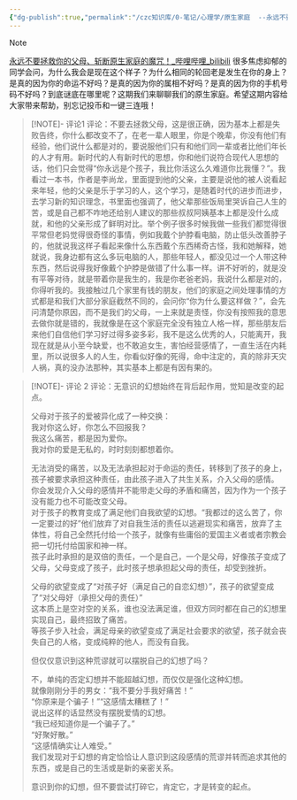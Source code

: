 ```yaml
---
{"dg-publish":true,"permalink":"/czc知识库/0-笔记/心理学/原生家庭  --永远不要拯救你的父母、斩断原生家庭的魔咒！/","dgPassFrontmatter":true,"created":"2024-06-18T17:45:22.667+08:00","updated":"2024-12-08T11:37:25.013+08:00"}
---
```




> [!NOTE]
> [永远不要拯救你的父母、斩断原生家庭的魔咒！\_哔哩哔哩\_bilibili](https://www.bilibili.com/video/BV1aH4y137yN/)
> 	很多焦虑抑郁的同学会问，为什么我会是现在这个样子？为什么相同的轮回老是发生在你的身上？是真的因为你的命运不好吗？是真的因为你的属相不好吗？是真的因为你的手机号码不好吗？到底谜底在哪里呢？这期我们来聊聊我们的原生家庭。希望这期内容给大家带来帮助，别忘记投币和一键三连哦！
> 
> > [!NOTE]- 评论1
> > 评论：不要去拯救父母，这是很正确，因为基本上都是失败告终，你什么都改变不了，在老一辈人眼里，你是个晚辈，你没有他们有经验，他们说什么都是对的，要说服他们只有和他们同一辈或者比他们年长的人才有用。新时代的人有新时代的思想，你和他们说符合现代人思想的话，他们只会觉得“你永远是个孩子，我比你活这么久难道你比我懂？”。我看过一本书，作者是李尚龙，里面提到他的父亲，主要是说他的被人说看起来年轻，他的父亲是乐于学习的人，这个学习，是随着时代的进步而进步，去学习新的知识理念，书里面也强调了，他父辈那些饭局里哭诉自己人生的苦，或是自己都不咋地还给别人建议的那些叔叔阿姨基本上都是没什么成就，和他的父亲形成了鲜明对比。举个例子很多时候我做一些我们都觉得很平常但老妈觉得很奇怪的事情，例如我戴个护脖看电脑，防止低头改善脖子的，他就说我这样子看起来像什么东西戴个东西稀奇古怪，我和她解释，她就说，我身边都有这么多玩电脑的人，那些年轻人，都没见过一个人带这种东西，然后说得我好像戴个护脖是做错了什么事一样。讲不好听的，就是没有平等对待，就是带着你是我生的，我是你老爸老妈，我说什么都是对的，你得听我的。我接触过几个家里有钱的朋友，他们的家庭之间处理事情的方式都是和我们大部分家庭截然不同的，会问你“你为什么要这样做？”，会先问清楚你原因，而不是我们的父母，一上来就是责怪，你没有按照我的意思去做你就是错的，我就像是在这个家庭完全没有独立人格一样，那些朋友后来他们自信他们学习好过得多姿多彩，我不是这么优秀的人，只能离开，我现在就是从小至今缺爱，也不敢追女生，害怕经营感情了，一直生活在内耗里，所以说很多人的人生，你看似好像的死得，命中注定的，真的除非天灾人祸，真的没办法那种，其实基本上都是有因有果的。
> 
> > [!NOTE]- 评论 2
> > 评论：无意识的幻想始终在背后起作用，觉知是改变的起点。  
> >   
> > 父母对于孩子的爱被异化成了一种交换：  
> > 我对你这么好，你怎么不回报我？  
> > 我这么痛苦，都是因为爱你。  
> > 我对你的爱是无私的，时时刻刻都想着你。  
> >   
> > 无法消受的痛苦，以及无法承担起对于命运的责任，转移到了孩子的身上，孩子被要求承担这种责任，由此孩子进入了共生关系，介入父母的感情。  
> > 你会发现介入父母的感情并不能带走父母的矛盾和痛苦，因为作为一个孩子没有能力也不可能改变父母。  
> > 对于孩子的教育变成了满足他们自我欲望的幻想。“我都过的这么苦了，你一定要过的好”他们放弃了对自我生活的责任以逃避现实和痛苦，放弃了主体性，将自己全然托付给一个孩子，就像有些庸俗的爱国主义者或者宗教会把一切托付给国家和神一样。  
> > 孩子此时承担的是双倍的责任，一个是自己，一个是父母，好像孩子变成了父母，父母变成了孩子，此时孩子想承担起父母的责任，却受到挫折。  
> >   
> > 父母的欲望变成了“对孩子好（满足自己的自恋幻想）”，孩子的欲望变成了“对父母好（承担父母的责任）”  
> > 这本质上是空对空的关系，谁也没法满足谁，但双方同时都在自己的幻想里实现自己，最终招致了痛苦。  
> > 等孩子步入社会，满足母亲的欲望变成了满足社会要求的欲望，孩子就会丧失自己的人格，变成纯粹的他人，而没有自我。  
> >   
> > 但仅仅意识到这种荒谬就可以摆脱自己的幻想了吗？  
> >   
> > 不，单纯的否定幻想并不能超越幻想，而仅仅是强化这种幻想。  
> > 就像刚刚分手的男女：“我不要分手我好痛苦！”  
> > “你原来是个骗子！”“这感情太糟糕了！”  
> > 说出这样的话显然没有摆脱爱情的幻想。  
> > “我已经知道你是一个骗子了。”  
> > “好聚好散。”  
> > “这感情确实让人难受。”  
> > 我们发现对于幻想的肯定恰恰让人意识到这段感情的荒谬并转而追求其他的东西，或是自己的生活或是新的亲密关系。  
> >   
> > 意识到你的幻想，但不要尝试打碎它，肯定它，才是转变的起点。


